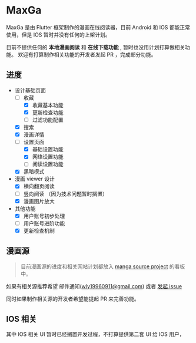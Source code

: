 # MaxGa

MaxGa 是由 Flutter 框架制作的漫画在线阅读器，目前 Android 和 IOS 都能正常使用，但是 IOS 暂时并没有任何的上架计划。

目前不提供任何的 **本地漫画阅读** 和 **在线下载功能** , 暂时也没用计划打算做相关功能。
欢迎有打算制作相关功能的开发者发起 PR ，完成部分功能。 

## 进度

* 设计基础页面
    - [ ] 收藏 
        - [x] 收藏基本功能
        - [x] 更新检查功能
        - [ ] 过滤功能配置
    - [x] 搜索
    - [x] 漫画详情
    - [ ] 设置页面
        - [x] 基础设置功能 
        - [x] 网络设置功能
        - [ ] 阅读设置功能
    - [x] 黑暗模式
    
* 漫画 viewer 设计
    - [x] 横向翻页阅读
    - [ ] 竖向阅读 （因为技术问题暂时搁置）
    - [x] 漫画图片放大
    
* 其他功能
    - [x] 用户账号初步处理
    - [ ] 用户账号进阶功能
    - [x] 更新检查机制
    
## 漫画源

> 目前漫画源的进度和相关网站计划都放入 [manga source project](https://github.com/xiao-po/maxga/projects/1) 的看板中。

如果有相关源推荐希望 邮件通知(<wly19960911@gmail.com>) 或者 [发起 issue](https://github.com/xiao-po/maxga/issues)

同时如果制作相关源的开发者希望能提起 PR 来完善功能。
 
## IOS 相关

其中 IOS 相关 UI 暂时已经搁置开发过程，不打算提供第二套 UI 给 IOS 用户，
